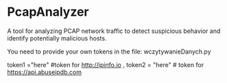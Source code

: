 # PcapAnalyzer
A tool for analyzing PCAP network traffic to detect suspicious behavior and identify potentially malicious hosts.

You need to provide your own tokens in the file: wczytywanieDanych.py

token1 ="here" #token for http://ipinfo.io , 
token2 = "here" # token for https://api.abuseipdb.com
